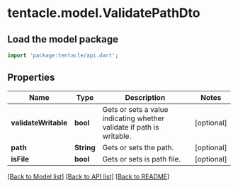 # tentacle.model.ValidatePathDto

## Load the model package
```dart
import 'package:tentacle/api.dart';
```

## Properties
Name | Type | Description | Notes
------------ | ------------- | ------------- | -------------
**validateWritable** | **bool** | Gets or sets a value indicating whether validate if path is writable. | [optional] 
**path** | **String** | Gets or sets the path. | [optional] 
**isFile** | **bool** | Gets or sets is path file. | [optional] 

[[Back to Model list]](../README.md#documentation-for-models) [[Back to API list]](../README.md#documentation-for-api-endpoints) [[Back to README]](../README.md)


